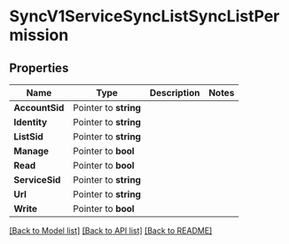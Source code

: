 # SyncV1ServiceSyncListSyncListPermission

## Properties

Name | Type | Description | Notes
------------ | ------------- | ------------- | -------------
**AccountSid** | Pointer to **string** |  |
**Identity** | Pointer to **string** |  |
**ListSid** | Pointer to **string** |  |
**Manage** | Pointer to **bool** |  |
**Read** | Pointer to **bool** |  |
**ServiceSid** | Pointer to **string** |  |
**Url** | Pointer to **string** |  |
**Write** | Pointer to **bool** |  |

[[Back to Model list]](../README.md#documentation-for-models) [[Back to API list]](../README.md#documentation-for-api-endpoints) [[Back to README]](../README.md)


